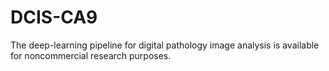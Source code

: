 # DCIS-CA9
The deep-learning pipeline for digital pathology image analysis is available for noncommercial research purposes.
